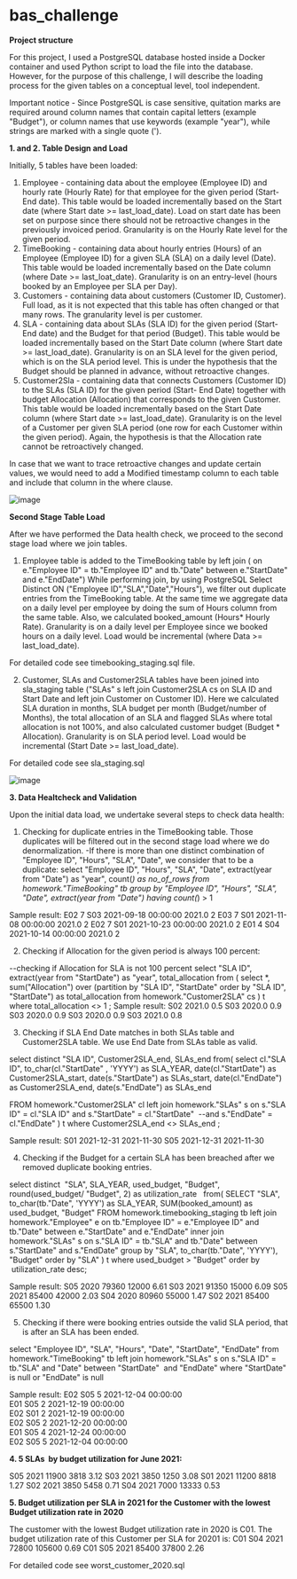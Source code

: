 # bas_challenge

**Project structure**

For this project, I used a PostgreSQL database hosted inside a Docker container and used Python script to load the file into the database. However, for the purpose of this challenge, I will describe the loading process for the given tables on a conceptual level, tool independent. 

Important notice - Since PostgreSQL is case sensitive, quitation marks are required around column names that contain capital letters (example "Budget"), or column names that use keywords (example "year"), while strings are marked with a single quote (').

**1. and 2. Table Design and Load**

Initially, 5 tables have been loaded: 

1. Employee - containing data about the employee (Employee ID) and hourly rate (Hourly Rate) for that employee for the given period (Start-End date). This table would be loaded incrementally based on the Start date (where Start date >= last_load_date). Load on start date has been set on purpose since there should not be retroactive changes in the previously invoiced period. Granularity is on the Hourly Rate level for the given period. 
2. TimeBooking - containing data about hourly entries (Hours) of an Employee (Employee ID) for a given SLA (SLA) on a daily level (Date). This table would be loaded incrementally based on the Date column (where Date >= last_loat_date). Granularity is on an entry-level (hours booked by an Employee per SLA per Day).
3. Customers - containing data about customers (Customer ID, Customer). Full load, as it is not expected that this table has often changed or that many rows. The granularity level is per customer.
4. SLA - containing data about SLAs (SLA ID) for the given period (Start-End date) and the Budget for that period (Budget). This table would be loaded incrementally based on the Start Date column (where Start date >= last_load_date). Granularity is on an SLA level for the given period, which is on the SLA period level. This is under the hypothesis that the Budget should be planned in advance, without retroactive changes. 
5. Customer2Sla - containing data that connects Customers (Customer ID) to the SLAs (SLA ID) for the given period (Start- End Date) together with budget Allocation (Allocation) that corresponds to the given Customer. This table would be loaded incrementally based on the Start Date column (where Start date >= last_load_date). Granularity is on the level of a Customer per given SLA period (one row for each Customer within the given period). Again, the hypothesis is that the Allocation rate cannot be retroactively changed. 

In case that we want to trace retroactive changes and update certain values, we would need to add a Modified timestamp column to each table and include that column in the where clause.  

![image](https://user-images.githubusercontent.com/56403895/126695839-86e448de-f5da-439c-9da3-79c7db595d72.png)

**Second Stage Table Load**

After we have performed the Data health check, we proceed to the second stage load where we join tables. 

1. Employee table is added to the TimeBooking table by left join ( on	e."Employee ID" = tb."Employee ID" and tb."Date" between e."StartDate" and e."EndDate")
While performing join, by using PostgreSQL Select Distinct ON ("Employee ID","SLA","Date","Hours"), we filter out duplicate entries from the TimeBooking table.
At the same time we aggregate data on a daily level per employee by doing the sum of Hours column from the same table. Also, we calculated booked_amount (Hours* Hourly Rate).
Granularity is on a daily level per Employee since we booked hours on a daily level. Load would be incremental (where Data >= last_load_date).

For detailed code see timebooking_staging.sql file. 

2. Customer, SLAs and Customer2SLA tables have been joined into sla_staging table ("SLAs" s left join Customer2SLA cs on SLA ID and Start Date and left join Customer on Customer ID). 
Here we calculated SLA duration in months, SLA budget per month (Budget/number of Months), the total allocation of an SLA and flagged SLAs where total allocation is not 100%, and also calculated customer budget (Budget * Allocation). Granularity is on SLA period level. Load would be incremental (Start Date >= last_load_date). 

For detailed code see sla_staging.sql

![image](https://user-images.githubusercontent.com/56403895/126714916-8959c622-9ec5-4bc3-8ec6-88cd0a6944f6.png)

**3. Data Healtcheck and Validation**

Upon the initial data load, we undertake several steps to check data health:

1. Checking for duplicate entries in the TimeBooking table. Those duplicates will be filtered out in the second stage load where we do denormalization. 
-If there is more than one distinct combination of "Employee ID", "Hours", "SLA", "Date", we consider that to be a duplicate:
select "Employee ID", "Hours", "SLA", "Date", extract(year from "Date") as "year", count(*) as no_of_rows from homework."TimeBooking" tb 
group by "Employee ID", "Hours", "SLA", "Date", extract(year from "Date")
having count(*) > 1

Sample result: 
E02	7	S03	2021-09-18 00:00:00	2021.0	2
E03	7	S01	2021-11-08 00:00:00	2021.0	2
E02	7	S01	2021-10-23 00:00:00	2021.0	2
E01	4	S04	2021-10-14 00:00:00	2021.0	2


2. Checking if Allocation for the given period is always 100 percent:

--checking if Allocation for SLA is not 100 percent
select "SLA ID", extract(year from "StartDate") as "year", total_allocation from (
select *,
sum("Allocation") over (partition by "SLA ID", "StartDate" order by "SLA ID", "StartDate") as total_allocation
from homework."Customer2SLA" cs
) t
where total_allocation <> 1
;
Sample result: 
S02	2021.0	0.5
S03	2020.0	0.9
S03	2020.0	0.9
S03	2020.0	0.9
S03	2021.0	0.8

3. Checking if SLA End Date matches in both SLAs table and Customer2SLA table. We use End Date from SLAs table as valid. 

select distinct "SLA ID", Customer2SLA_end, SLAs_end from(
select
cl."SLA ID",
to_char(cl."StartDate" , 'YYYY') as SLA_YEAR,
date(cl."StartDate") as Customer2SLA_start,
date(s."StartDate") as SLAs_start, 
date(cl."EndDate") as Customer2SLA_end, 
date(s."EndDate") as SLAs_end

FROM homework."Customer2SLA" cl
left join homework."SLAs" s on s."SLA ID" = cl."SLA ID" and s."StartDate" = cl."StartDate"  --and s."EndDate" = cl."EndDate" 
) t 
where Customer2SLA_end <> SLAs_end 
;

Sample result:
S01	2021-12-31	2021-11-30
S05	2021-12-31	2021-11-30


4. Checking if the Budget for a certain SLA has been breached after we removed duplicate booking entries. 

select distinct  "SLA", SLA_YEAR, used_budget, "Budget", round(used_budget/ "Budget", 2) as utilization_rate   from(
SELECT 
"SLA", 
to_char(tb."Date", 'YYYY') as SLA_YEAR,
SUM(booked_amount) as used_budget,
"Budget"
FROM homework.timebooking_staging tb
left join homework."Employee" e on tb."Employee ID" = e."Employee ID" and tb."Date" between e."StartDate" and e."EndDate" 
inner join homework."SLAs" s on s."SLA ID" = tb."SLA" and tb."Date" between s."StartDate" and s."EndDate" 
group by "SLA", to_char(tb."Date", 'YYYY'), "Budget"
order by "SLA"
) t
where used_budget > "Budget"
order by  utilization_rate desc;

Sample result:
S05	2020	79360	12000	6.61
S03	2021	91350	15000	6.09
S05	2021	85400	42000	2.03
S04	2020	80960	55000	1.47
S02	2021	85400	65500	1.30

5. Checking if there were booking entries outside the valid SLA period, that is after an SLA has been ended. 

select "Employee ID", "SLA", "Hours", "Date", "StartDate", "EndDate" from homework."TimeBooking" tb 
left join homework."SLAs" s on s."SLA ID" = tb."SLA" and "Date" between "StartDate"  and "EndDate" 
where "StartDate" is null or "EndDate" is null

Sample result: 
E02	S05	5	2021-12-04 00:00:00		
E01	S05	2	2021-12-19 00:00:00		
E02	S01	2	2021-12-19 00:00:00		
E02	S05	2	2021-12-20 00:00:00		
E01	S05	4	2021-12-24 00:00:00		
E02	S05	5	2021-12-04 00:00:00		


**4. 5 SLAs  by budget utilization for June 2021:** 

S05	2021	11900	3818	3.12
S03	2021	3850	1250	3.08
S01	2021	11200	8818	1.27
S02	2021	3850	5458	0.71
S04	2021	7000	13333	0.53



**5. Budget utilization per SLA in 2021 for the Customer with the lowest Budget utilization rate in 2020**

The customer with the lowest Budget utilization rate in 2020 is C01. The budget utilization rate of this Customer per SLA for 20201 is: 
C01	S04	2021	72800	105600	0.69
C01	S05	2021	85400	37800	2.26

For detailed code see worst_customer_2020.sql 
